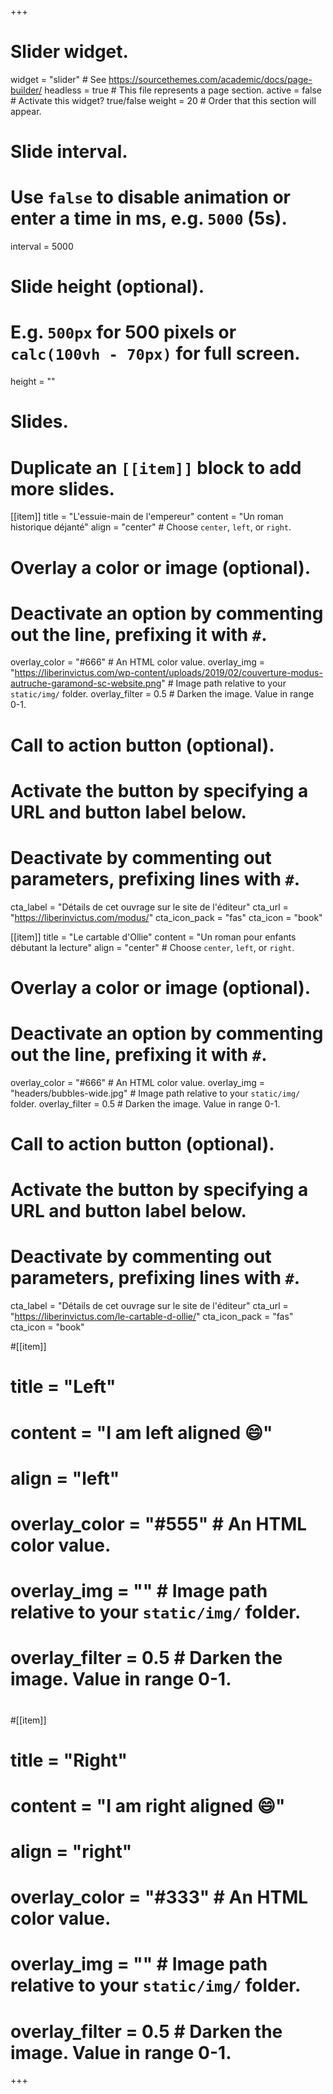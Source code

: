 +++
# Slider widget.
widget = "slider"  # See https://sourcethemes.com/academic/docs/page-builder/
headless = true  # This file represents a page section.
active = false  # Activate this widget? true/false
weight = 20  # Order that this section will appear.

# Slide interval.
# Use `false` to disable animation or enter a time in ms, e.g. `5000` (5s).
interval = 5000

# Slide height (optional).
# E.g. `500px` for 500 pixels or `calc(100vh - 70px)` for full screen.
height = ""

# Slides.
# Duplicate an `[[item]]` block to add more slides.
[[item]]
  title = "L'essuie-main de l'empereur"
  content = "Un roman historique déjanté"
  align = "center"  # Choose `center`, `left`, or `right`.

  # Overlay a color or image (optional).
  #   Deactivate an option by commenting out the line, prefixing it with `#`.
  overlay_color = "#666"  # An HTML color value.
  overlay_img = "https://liberinvictus.com/wp-content/uploads/2019/02/couverture-modus-autruche-garamond-sc-website.png"  # Image path relative to your `static/img/` folder.
  overlay_filter = 0.5  # Darken the image. Value in range 0-1.

  # Call to action button (optional).
  #   Activate the button by specifying a URL and button label below.
  #   Deactivate by commenting out parameters, prefixing lines with `#`.
  cta_label = "Détails de cet ouvrage sur le site de l'éditeur"
  cta_url = "https://liberinvictus.com/modus/"
  cta_icon_pack = "fas"
  cta_icon = "book"

[[item]]
  title = "Le cartable d'Ollie"
  content = "Un roman pour enfants débutant la lecture"
  align = "center"  # Choose `center`, `left`, or `right`.

  # Overlay a color or image (optional).
  #   Deactivate an option by commenting out the line, prefixing it with `#`.
  overlay_color = "#666"  # An HTML color value.
  overlay_img = "headers/bubbles-wide.jpg"  # Image path relative to your `static/img/` folder.
  overlay_filter = 0.5  # Darken the image. Value in range 0-1.

  # Call to action button (optional).
  #   Activate the button by specifying a URL and button label below.
  #   Deactivate by commenting out parameters, prefixing lines with `#`.
  cta_label = "Détails de cet ouvrage sur le site de l'éditeur"
  cta_url = "https://liberinvictus.com/le-cartable-d-ollie/"
  cta_icon_pack = "fas"
  cta_icon = "book"

#[[item]]
#  title = "Left"
#  content = "I am left aligned :smile:"
#  align = "left"
#
#  overlay_color = "#555"  # An HTML color value.
#  overlay_img = ""  # Image path relative to your `static/img/` folder.
#  overlay_filter = 0.5  # Darken the image. Value in range 0-1.
#
#[[item]]
#  title = "Right"
#  content = "I am right aligned :smile:"
#  align = "right"
#
#  overlay_color = "#333"  # An HTML color value.
#  overlay_img = ""  # Image path relative to your `static/img/` folder.
#  overlay_filter = 0.5  # Darken the image. Value in range 0-1.
+++
